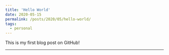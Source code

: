 ```yaml
---
title: 'Hello World'
date: 2020-05-15
permalink: /posts/2020/05/hello-world/
tags:
  - personal
---
```


This is my first blog post on GitHub!

------
<!--stackedit_data:
eyJoaXN0b3J5IjpbLTE5MzAwNzIwODUsMTY4MDk1MzY4MF19
-->